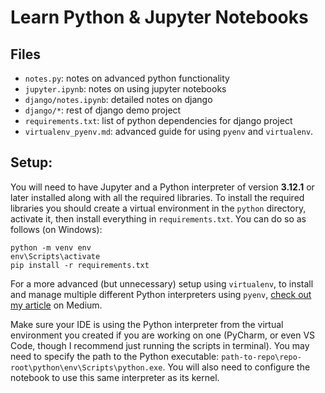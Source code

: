 # Learn Python & Jupyter Notebooks

## Files

- `notes.py`: notes on advanced python functionality
- `jupyter.ipynb`: notes on using jupyter notebooks
- `django/notes.ipynb`: detailed notes on django
- `django/*`: rest of django demo project
- `requirements.txt`: list of python dependencies for django project
- `virtualenv_pyenv.md`: advanced guide for using `pyenv` and `virtualenv`.

## Setup:
You will need to have Jupyter and a Python interpreter of version **3.12.1** or later installed along with all the required libraries. To install the required libraries you should create a virtual environment in the `python` directory, activate it, then install everything in `requirements.txt`. You can do so as follows (on Windows):
```
python -m venv env
env\Scripts\activate
pip install -r requirements.txt
```
For a more advanced (but unnecessary) setup using `virtualenv`, to install and manage multiple different Python interpreters using `pyenv`, [check out my article](https://medium.com/towardsdev/managing-virtual-environments-with-different-python-interpreters-b997b7bb7254) on Medium.

Make sure your IDE is using the Python interpreter from the virtual environment you created if you are working on one (PyCharm, or even VS Code, though I recommend just running the scripts in terminal). You may need to specify the path to the Python executable: `path-to-repo\repo-root\python\env\Scripts\python.exe`. You will also need to configure the notebook to use this same interpreter as its kernel.

